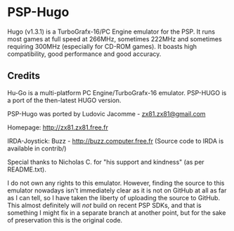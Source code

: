 # PSP-Hugo

Hugo (v1.3.1) is a TurboGrafx-16/PC Engine emulator for the PSP. It runs most games at full speed at 266MHz, sometimes 222MHz and sometimes requiring 300MHz (especially for CD-ROM games). It boasts high compatibility, good performance and good accuracy.

## Credits

Hu-Go is a multi-platform PC Engine/TurboGrafx-16 emulator. PSP-HUGO is a port of the then-latest HUGO version.

PSP-Hugo was ported by Ludovic Jacomme - zx81.zx81@gmail.com

Homepage: http://zx81.zx81.free.fr

IRDA-Joystick: Buzz - http://buzz.computer.free.fr (Source code to IRDA is available in contrib/)

Special thanks to Nicholas C. for "his support and kindness" (as per README.txt).

I do not own any rights to this emulator. However, finding the source to this emulator nowadays isn't immediately clear as it is not on GitHub at all as far as I can tell, so I have taken the liberty of uploading the source to GitHub.
This almost definitely will *not* build on recent PSP SDKs, and that is something I might fix in a separate branch at another point, but for the sake of preservation this is the original code.
